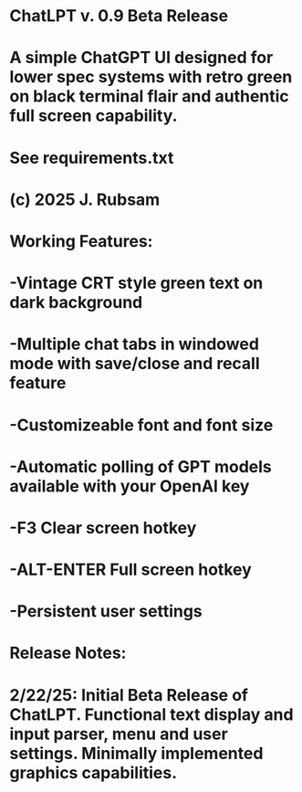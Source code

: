 # ChatLPT v. 0.9 Beta Release
#
# A simple ChatGPT UI designed for lower spec systems with retro green on black terminal flair and authentic full screen capability.
# See requirements.txt
# (c) 2025 J. Rubsam
#
# Working Features:
#
# -Vintage CRT style green text on dark background
# -Multiple chat tabs in windowed mode with save/close and recall feature
# -Customizeable font and font size
# -Automatic polling of GPT models available with your OpenAI key
# -F3 Clear screen hotkey
# -ALT-ENTER Full screen hotkey
# -Persistent user settings
#
# Release Notes:
#
# 2/22/25: Initial Beta Release of ChatLPT. Functional text display and input parser, menu and user settings. Minimally implemented graphics capabilities.
